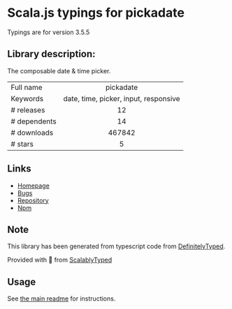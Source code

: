
# Scala.js typings for pickadate

Typings are for version 3.5.5

## Library description:
The composable date & time picker.

|                    |                 |
| ------------------ | :-------------: |
| Full name          | pickadate |
| Keywords           | date, time, picker, input, responsive |
| # releases         | 12 |
| # dependents       | 14 |
| # downloads        | 467842 |
| # stars            | 5 |

## Links
- [Homepage](http://amsul.ca/pickadate.js)
- [Bugs](https://github.com/amsul/pickadate.js/issues)
- [Repository](https://github.com/amsul/pickadate.js)
- [Npm](https://www.npmjs.com/package/pickadate)
    


## Note
This library has been generated from typescript code from [DefinitelyTyped](https://definitelytyped.org).

Provided with :purple_heart: from [ScalablyTyped](https://github.com/oyvindberg/ScalablyTyped)

## Usage
See [the main readme](../../readme.md) for instructions.


